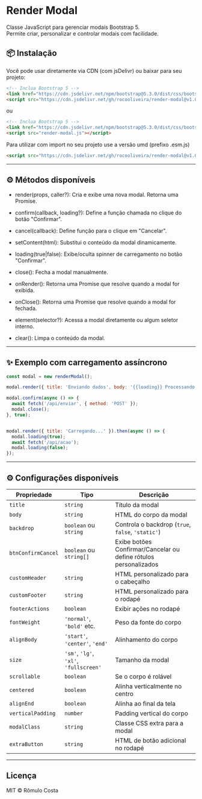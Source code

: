 # Render Modal
Classe JavaScript para gerenciar modais Bootstrap 5.  
Permite criar, personalizar e controlar modais com facilidade.

## 📦 Instalação

Você pode usar diretamente via CDN (com jsDelivr) ou baixar para seu projeto:

```html
<!-- Inclua Bootstrap 5 -->
<link href="https://cdn.jsdelivr.net/npm/bootstrap@5.3.0/dist/css/bootstrap.min.css" rel="stylesheet">
<script src="https://cdn.jsdelivr.net/gh/rocooliveira/render-modal@v1.0.0/render-modal.js"></script>
```
ou
```html
<!-- Inclua Bootstrap 5 -->
<link href="https://cdn.jsdelivr.net/npm/bootstrap@5.3.0/dist/css/bootstrap.min.css" rel="stylesheet">
<script src="render-modal.js"></script>
```

Para utilizar com import no seu projeto use a versão umd (prefixo .esm.js)
```html
<script src="https://cdn.jsdelivr.net/gh/rocooliveira/render-modal@v1.0.0/render-modal.esm.min.js"></script>
```
------------


## ⚙️ Métodos disponíveis
- render(props, caller?): Cria e exibe uma nova modal. Retorna uma Promise.

- confirm(callback, loading?): Define a função chamada no clique do botão "Confirmar".

- cancel(callback): Define função para o clique em "Cancelar".

- setContent(html): Substitui o conteúdo da modal dinamicamente.

- loading(true|false): Exibe/oculta spinner de carregamento no botão "Confirmar".

- close(): Fecha a modal manualmente.

- onRender(): Retorna uma Promise que resolve quando a modal for exibida.

- onClose(): Retorna uma Promise que resolve quando a modal for fechada.

- element(selector?): Acessa a modal diretamente ou algum seletor interno.

- clear(): Limpa o conteúdo da modal.


------------

## ✨ Exemplo com carregamento assíncrono

```js
const modal = new renderModal();

modal.render({ title: 'Enviando dados', body: '{{loading}} Processando...' });

modal.confirm(async () => {
  await fetch('/api/enviar', { method: 'POST' });
  modal.close();
}, true);
```

```js

modal.render({ title: 'Carregando...' }).then(async () => {
  modal.loading(true);
  await fetch('/api/acao');
  modal.loading(false);
});


```

------------


## ⚙️ Configurações disponíveis
| Propriedade        | Tipo                                   | Descrição                                                        |
| ------------------ | -------------------------------------- | ---------------------------------------------------------------- |
| `title`            | `string`                               | Título da modal                                                  |
| `body`             | `string`                               | HTML do corpo da modal                                           |
| `backdrop`         | `boolean` ou `string`                  | Controla o backdrop (`true`, `false`, `'static'`)                |
| `btnConfirmCancel` | `boolean` ou `string[]`                | Exibe botões Confirmar/Cancelar ou define rótulos personalizados |
| `customHeader`     | `string`                               | HTML personalizado para o cabeçalho                              |
| `customFooter`     | `string`                               | HTML personalizado para o rodapé                                 |
| `footerActions`    | `boolean`                              | Exibir ações no rodapé                                           |
| `fontWeight`       | `'normal'`, `'bold'` etc.              | Peso da fonte do corpo                                           |
| `alignBody`        | `'start'`, `'center'`, `'end'`         | Alinhamento do corpo                                             |
| `size`             | `'sm'`, `'lg'`, `'xl'`, `'fullscreen'` | Tamanho da modal                                                 |
| `scrollable`       | `boolean`                              | Se o corpo é rolável                                             |
| `centered`         | `boolean`                              | Alinha verticalmente no centro                                   |
| `alignEnd`         | `boolean`                              | Alinha ao final da tela                                          |
| `verticalPadding`  | `number`                               | Padding vertical do corpo                                        |
| `modalClass`       | `string`                               | Classe CSS extra para a modal                                    |
| `extraButton`      | `string`                               | HTML de botão adicional no rodapé                                |


------------

## Licença 
MIT © Rômulo Costa
